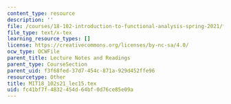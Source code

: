 ```yaml
---
content_type: resource
description: ''
file: /courses/18-102-introduction-to-functional-analysis-spring-2021/fc41bf7f4832454d64bf0d76ce85e09a_MIT18_102s21_lec15.tex
file_type: text/x-tex
learning_resource_types: []
license: https://creativecommons.org/licenses/by-nc-sa/4.0/
ocw_type: OCWFile
parent_title: Lecture Notes and Readings
parent_type: CourseSection
parent_uid: f3f68fed-37d7-454c-871a-929d452ffe96
resourcetype: Other
title: MIT18_102s21_lec15.tex
uid: fc41bf7f-4832-454d-64bf-0d76ce85e09a
---
```


